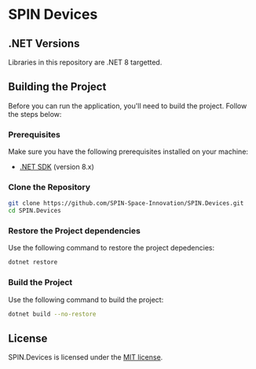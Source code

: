 # SPIN Devices

## .NET Versions
Libraries in this repository are .NET 8 targetted.

## Building the Project
Before you can run the application, you'll need to build the project. Follow the steps below:

### Prerequisites
Make sure you have the following prerequisites installed on your machine:
- [.NET SDK](https://dotnet.microsoft.com/download) (version 8.x)

### Clone the Repository
```bash
git clone https://github.com/SPIN-Space-Innovation/SPIN.Devices.git
cd SPIN.Devices
```

### Restore the Project dependencies
Use the following command to restore the project depedencies:
```bash
dotnet restore
```

### Build the Project
Use the following command to build the project:
```bash
dotnet build --no-restore
```

## License
SPIN.Devices is licensed under the [MIT license](LICENSE).
